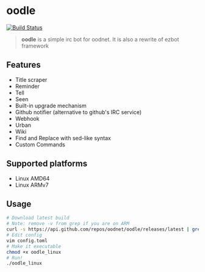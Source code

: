 # oodle

[![Build Status](https://travis-ci.org/oodnet/oodle.svg?branch=master)](https://travis-ci.org/oodnet/oodle)

> **oodle** is a simple irc bot for oodnet. It is also a rewrite of ezbot framework 

## Features 
- Title scraper
- Reminder
- Tell
- Seen
- Built-in upgrade mechanism
- Github notifier (alternative to github's IRC service)
- Webhook
- Urban
- Wiki
- Find and Replace with sed-like syntax
- Custom Commands

## Supported platforms
- Linux AMD64
- Linux ARMv7

## Usage
```bash
# Download latest build
# Note: remove -v from grep if you are on ARM
curl -s https://api.github.com/repos/oodnet/oodle/releases/latest | grep browser_download_url | cut -d '"' -f 4 | grep -v arm | xargs -L 1 wget -O oodle
# Edit config
vim config.toml
# Make it executable
chmod +x oodle_linux
# Run!
./oodle_linux
```